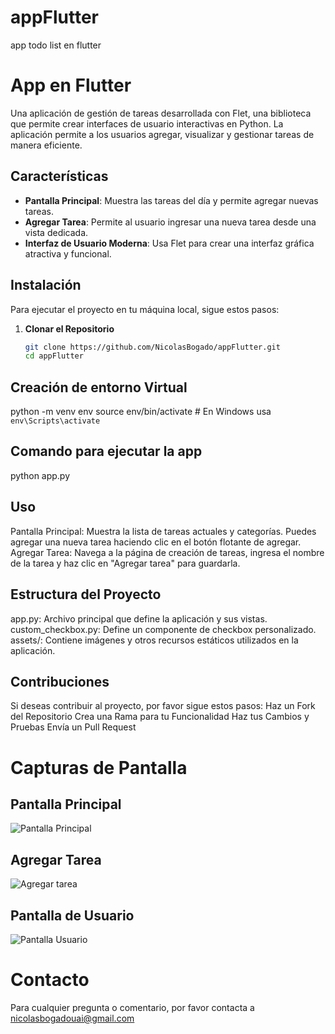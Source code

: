# appFlutter
app todo list en flutter

# App en Flutter 

Una aplicación de gestión de tareas desarrollada con Flet, una biblioteca que permite crear interfaces de usuario interactivas en Python. La aplicación permite a los usuarios agregar, visualizar y gestionar tareas de manera eficiente.

## Características

- **Pantalla Principal**: Muestra las tareas del día y permite agregar nuevas tareas.
- **Agregar Tarea**: Permite al usuario ingresar una nueva tarea desde una vista dedicada.
- **Interfaz de Usuario Moderna**: Usa Flet para crear una interfaz gráfica atractiva y funcional.

## Instalación

Para ejecutar el proyecto en tu máquina local, sigue estos pasos:

1. **Clonar el Repositorio**

   ```bash
   git clone https://github.com/NicolasBogado/appFlutter.git
   cd appFlutter

## Creación de entorno Virtual
python -m venv env
source env/bin/activate  # En Windows usa `env\Scripts\activate`

## Comando para ejecutar la app
python app.py

## Uso
Pantalla Principal: Muestra la lista de tareas actuales y categorías. Puedes agregar una nueva tarea haciendo clic en el botón flotante de agregar.
Agregar Tarea: Navega a la página de creación de tareas, ingresa el nombre de la tarea y haz clic en "Agregar tarea" para guardarla.

## Estructura del Proyecto
app.py: Archivo principal que define la aplicación y sus vistas.
custom_checkbox.py: Define un componente de checkbox personalizado.
assets/: Contiene imágenes y otros recursos estáticos utilizados en la aplicación.

## Contribuciones
Si deseas contribuir al proyecto, por favor sigue estos pasos:
Haz un Fork del Repositorio
Crea una Rama para tu Funcionalidad
Haz tus Cambios y Pruebas
Envía un Pull Request

# Capturas de Pantalla
## Pantalla Principal
![Pantalla Principal](https://github.com/user-attachments/assets/955dc7de-8462-4448-bde2-135e79de3ccb)

## Agregar Tarea
![Agregar tarea](https://github.com/user-attachments/assets/8eb2ab47-2b17-42c1-9489-bd802e0741fb)

## Pantalla de Usuario
![Pantalla Usuario](https://github.com/user-attachments/assets/9a9327b6-3fbd-454e-9540-e0e62e794a9f)

# Contacto
Para cualquier pregunta o comentario, por favor contacta a nicolasbogadouai@gmail.com
